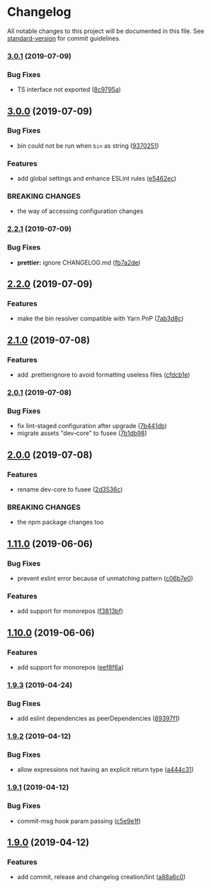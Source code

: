 # Changelog

All notable changes to this project will be documented in this file. See [standard-version](https://github.com/conventional-changelog/standard-version) for commit guidelines.

### [3.0.1](https://github.com/marvinroger/fusee/compare/v3.0.0...v3.0.1) (2019-07-09)


### Bug Fixes

* TS interface not exported ([8c9795a](https://github.com/marvinroger/fusee/commit/8c9795a))



## [3.0.0](https://github.com/marvinroger/fusee/compare/v2.2.1...v3.0.0) (2019-07-09)


### Bug Fixes

* bin could not be run when `bin` as string ([9370251](https://github.com/marvinroger/fusee/commit/9370251))


### Features

* add global settings and enhance ESLint rules ([e5462ec](https://github.com/marvinroger/fusee/commit/e5462ec))


### BREAKING CHANGES

* the way of accessing configuration changes



### [2.2.1](https://github.com/marvinroger/fusee/compare/v2.2.0...v2.2.1) (2019-07-09)


### Bug Fixes

* **prettier:** ignore CHANGELOG.md ([fb7a2de](https://github.com/marvinroger/fusee/commit/fb7a2de))



## [2.2.0](https://github.com/marvinroger/fusee/compare/v2.1.0...v2.2.0) (2019-07-09)


### Features

* make the bin resolver compatible with Yarn PnP ([7ab3d8c](https://github.com/marvinroger/fusee/commit/7ab3d8c))



## [2.1.0](https://github.com/marvinroger/fusee/compare/v2.0.1...v2.1.0) (2019-07-08)


### Features

* add .prettierignore to avoid formatting useless files ([cfdcb1e](https://github.com/marvinroger/fusee/commit/cfdcb1e))



### [2.0.1](https://github.com/marvinroger/js-dev-core/compare/v2.0.0...v2.0.1) (2019-07-08)


### Bug Fixes

* fix lint-staged configuration after upgrade ([7b441db](https://github.com/marvinroger/js-dev-core/commit/7b441db))
* migrate assets "dev-core" to fusee ([7b1db98](https://github.com/marvinroger/js-dev-core/commit/7b1db98))



## [2.0.0](https://github.com/marvinroger/js-dev-core/compare/v1.11.0...v2.0.0) (2019-07-08)


### Features

* rename dev-core to fusee ([2d3536c](https://github.com/marvinroger/js-dev-core/commit/2d3536c))


### BREAKING CHANGES

* the npm package changes too



## [1.11.0](https://github.com/marvinroger/js-dev-core/compare/v1.9.3...v1.11.0) (2019-06-06)


### Bug Fixes

* prevent eslint error because of unmatching pattern ([c06b7e0](https://github.com/marvinroger/js-dev-core/commit/c06b7e0))


### Features

* add support for monorepos ([f3813bf](https://github.com/marvinroger/js-dev-core/commit/f3813bf))



## [1.10.0](https://github.com/marvinroger/js-dev-core/compare/v1.9.3...v1.10.0) (2019-06-06)


### Features

* add support for monorepos ([eef8f6a](https://github.com/marvinroger/js-dev-core/commit/eef8f6a))



### [1.9.3](https://github.com/marvinroger/js-dev-core/compare/v1.9.2...v1.9.3) (2019-04-24)


### Bug Fixes

* add eslint dependencies as peerDependencies ([89397f1](https://github.com/marvinroger/js-dev-core/commit/89397f1))



### [1.9.2](https://github.com/marvinroger/js-dev-core/compare/v1.9.1...v1.9.2) (2019-04-12)


### Bug Fixes

* allow expressions not having an explicit return type ([a444c31](https://github.com/marvinroger/js-dev-core/commit/a444c31))



### [1.9.1](https://github.com/marvinroger/js-dev-core/compare/v1.9.0...v1.9.1) (2019-04-12)


### Bug Fixes

* commit-msg hook param passing ([c5e9e1f](https://github.com/marvinroger/js-dev-core/commit/c5e9e1f))



## [1.9.0](https://github.com/marvinroger/js-dev-core/compare/v1.8.3...v1.9.0) (2019-04-12)


### Features

* add commit, release and changelog creation/lint ([a88a6c0](https://github.com/marvinroger/js-dev-core/commit/a88a6c0))

